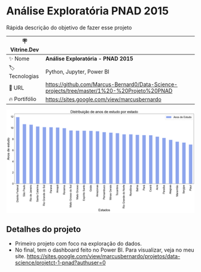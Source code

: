 # Análise Exploratória PNAD 2015

Rápida descrição do objetivo de fazer esse projeto

| :placard: Vitrine.Dev |     |
| -------------  | --- |
| :sparkles: Nome        | **Análise Exploratória - PNAD 2015**
| :label: Tecnologias | Python, Jupyter, Power BI
| :rocket: URL         | https://github.com/Marcus-Bernard0/Data-Science-projects/tree/master/1%20-%20Projeto%20PNAD
| :fire: Portifólio     | https://sites.google.com/view/marcusbernardo

<!-- Inserir imagem com a #vitrinedev ao final do link -->
![](https://github.com/Marcus-Bernard0/Data-Science-projects/blob/master/1%20-%20Projeto%20PNAD/anos%20de%20estudo.png?text=anos+de+estudo#vitrinedev)

## Detalhes do projeto
* Primeiro projeto com foco na exploração do dados.
* No final, tem o dashboard feito no Power BI. Para visualizar, veja no meu site. https://sites.google.com/view/marcusbernardo/projetos/data-science/projetct-1-pnad?authuser=0


